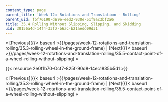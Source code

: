 ```yaml
---
content_type: page
parent_title: 'Week 12: Rotations and Translation - Rolling'
parent_uid: fbf76190-d89e-eed2-930e-51f9ac3bf2a6
title: 35.4 Rolling Without Slipping, Slipping, and Skidding
uid: 30156a4d-14f4-33f7-b6ac-b21aedd09d31
---
```


« [Previous]({{< baseurl >}}/pages/week-12-rotations-and-translation-rolling/35.3-rolling-wheel-in-the-ground-frame) | [Next]({{< baseurl >}}/pages/week-12-rotations-and-translation-rolling/35.5-contact-point-of-a-wheel-rolling-without-slipping) »

{{< resource 2e0f1b70-0cf7-825f-90d8-14ec1835b5d1 >}}

« [Previous]({{< baseurl >}}/pages/week-12-rotations-and-translation-rolling/35.3-rolling-wheel-in-the-ground-frame) | [Next]({{< baseurl >}}/pages/week-12-rotations-and-translation-rolling/35.5-contact-point-of-a-wheel-rolling-without-slipping) »